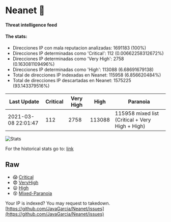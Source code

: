 # Neanet :hocho:
#### Threat intelligence feed
#### The stats:

- Direcciones IP con mala reputacion analizadas: 1691183 (100%)
- Direcciones IP determinadas como 'Critical':  112 (0.00662258312672%)
- Direcciones IP determinadas como 'Very High':  2758 (0.163081109496%)
- Direcciones IP determinadas como 'High':  113088 (6.68691679138)
- Total de direcciones IP indexadas en Neanet:  115958 (6.856620484%)
- Total de direcciones IP descartadas en Neanet:  1575225 (93.143379516%)

| Last Update | Critical | Very High | High | Paranoia |
| --- | --- | --- | --- | --- |
| 2021-03-08 22:01:47 | 112 | 2758 | 113088 | 115958 mixed list (Critical + Very High + High)|

![Stats](https://docs.google.com/spreadsheets/d/e/2PACX-1vSnaNMIXVabIpDJjufMlzH7poXnshF3mgd8Is1g9ytUEzVsP5my4Trn8f-xkoLLQ38xpL3HtmUexLo6/pubchart?oid=501124687&format=image)

For the historical stats go to: [link](/stats.csv)
## Raw
- :scream: [Critical](https://raw.githubusercontent.com/JavaGarcia/Neanet/master/blacklists/neanet_critical.txt)
- :fearful: [VeryHigh](https://raw.githubusercontent.com/JavaGarcia/Neanet/master/blacklists/neanet_veryHigh.txtt)
- :frowning: [High](https://raw.githubusercontent.com/JavaGarcia/Neanet/master/blacklists/neanet_high.txt)
- :dizzy_face: [Mixed-Paranoia](https://raw.githubusercontent.com/JavaGarcia/Neanet/master/blacklists/neanet_all.txt)


Your IP is indexed? You may request to takedown. [https://github.com/JavaGarcia/Neanet/issues](https://github.com/JavaGarcia/Neanet/issues)



















































































































































































































































































































































































































































































































































































































































































































































































































































































































































































































































































































































































































































































































































































































































































































































































































































































































































































































































































































































































































































































































































































































































































































































































































































































































































































































































































































































































































































































































































































































































































































































































































































































































































































































































































































































































































































































































































































































































































































































































































































































































































































































































































































































































































































































































































































































































































































































































































































































































